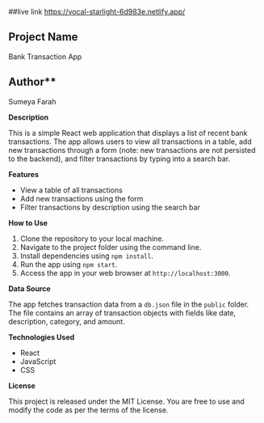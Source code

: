 ##live link
https://vocal-starlight-6d983e.netlify.app/

## Project Name

Bank Transaction App

## Author\*\*

Sumeya Farah

**Description**

This is a simple React web application that displays a list of recent bank transactions. The app allows users to view all transactions in a table, add new transactions through a form (note: new transactions are not persisted to the backend), and filter transactions by typing into a search bar.

**Features**

- View a table of all transactions
- Add new transactions using the form
- Filter transactions by description using the search bar

**How to Use**

1. Clone the repository to your local machine.
2. Navigate to the project folder using the command line.
3. Install dependencies using `npm install`.
4. Run the app using `npm start`.
5. Access the app in your web browser at `http://localhost:3000`.

**Data Source**

The app fetches transaction data from a `db.json` file in the `public` folder. The file contains an array of transaction objects with fields like date, description, category, and amount.

**Technologies Used**

- React
- JavaScript
- CSS

**License**

This project is released under the MIT License. You are free to use and modify the code as per the terms of the license.
